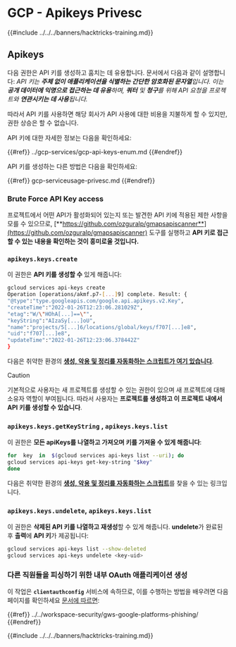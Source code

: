 # GCP - Apikeys Privesc

{{#include ../../../banners/hacktricks-training.md}}

## Apikeys

다음 권한은 API 키를 생성하고 훔치는 데 유용합니다. 문서에서 다음과 같이 설명합니다: _API 키는 **주체 없이 애플리케이션을 식별하는 간단한 암호화된 문자열**입니다. 이는 **공개 데이터에 익명으로 접근하는 데 유용**하며, **쿼터** 및 **청구**를 위해 API 요청을 프로젝트와 **연관시키는 데 사용**됩니다._

따라서 API 키를 사용하면 해당 회사가 API 사용에 대한 비용을 지불하게 할 수 있지만, 권한 상승은 할 수 없습니다.

API 키에 대한 자세한 정보는 다음을 확인하세요:

{{#ref}}
../gcp-services/gcp-api-keys-enum.md
{{#endref}}

API 키를 생성하는 다른 방법은 다음을 확인하세요:

{{#ref}}
gcp-serviceusage-privesc.md
{{#endref}}

### Brute Force API Key access <a href="#apikeys.keys.create" id="apikeys.keys.create"></a>

프로젝트에서 어떤 API가 활성화되어 있는지 또는 발견한 API 키에 적용된 제한 사항을 모를 수 있으므로, [**https://github.com/ozguralp/gmapsapiscanner**](https://github.com/ozguralp/gmapsapiscanner) 도구를 실행하고 **API 키로 접근할 수 있는 내용을 확인하는 것이 흥미로울 것입니다.**

### `apikeys.keys.create` <a href="#apikeys.keys.create" id="apikeys.keys.create"></a>

이 권한은 **API 키를 생성할 수** 있게 해줍니다:
```bash
gcloud services api-keys create
Operation [operations/akmf.p7-[...]9] complete. Result: {
"@type":"type.googleapis.com/google.api.apikeys.v2.Key",
"createTime":"2022-01-26T12:23:06.281029Z",
"etag":"W/\"HOhA[...]==\"",
"keyString":"AIzaSy[...]oU",
"name":"projects/5[...]6/locations/global/keys/f707[...]e8",
"uid":"f707[...]e8",
"updateTime":"2022-01-26T12:23:06.378442Z"
}
```
다음은 취약한 환경의 [**생성, 악용 및 정리를 자동화하는 스크립트가 여기 있습니다**](https://github.com/carlospolop/gcp_privesc_scripts/blob/main/tests/b-apikeys.keys.create.sh).

> [!CAUTION]
> 기본적으로 사용자는 새 프로젝트를 생성할 수 있는 권한이 있으며 새 프로젝트에 대해 소유자 역할이 부여됩니다. 따라서 사용자는 **프로젝트를 생성하고 이 프로젝트 내에서 API 키를 생성할 수 있습니다**.

### `apikeys.keys.getKeyString` , `apikeys.keys.list` <a href="#apikeys.keys.getkeystringapikeys.keys.list" id="apikeys.keys.getkeystringapikeys.keys.list"></a>

이 권한은 **모든 apiKeys를 나열하고 가져오며 키를 가져올 수 있게 해줍니다**:
```bash
for  key  in  $(gcloud services api-keys list --uri); do
gcloud services api-keys get-key-string "$key"
done
```
다음은 취약한 환경의 [**생성, 악용 및 정리를 자동화하는 스크립트**](https://github.com/carlospolop/gcp_privesc_scripts/blob/main/tests/c-apikeys.keys.getKeyString.sh)를 찾을 수 있는 링크입니다.

### `apikeys.keys.undelete`, `apikeys.keys.list` <a href="#serviceusage.apikeys.regenerateapikeys.keys.list" id="serviceusage.apikeys.regenerateapikeys.keys.list"></a>

이 권한은 **삭제된 API 키를 나열하고 재생성**할 수 있게 해줍니다. **undelete**가 완료된 후 **출력**에 **API 키**가 제공됩니다:
```bash
gcloud services api-keys list --show-deleted
gcloud services api-keys undelete <key-uid>
```
### 다른 직원들을 피싱하기 위한 내부 OAuth 애플리케이션 생성

이 작업은 **`clientauthconfig`** 서비스에 속하므로, 이를 수행하는 방법을 배우려면 다음 페이지를 확인하세요 [문서에 따르면](https://cloud.google.com/iap/docs/programmatic-oauth-clients#before-you-begin):

{{#ref}}
../../workspace-security/gws-google-platforms-phishing/
{{#endref}}

{{#include ../../../banners/hacktricks-training.md}}
